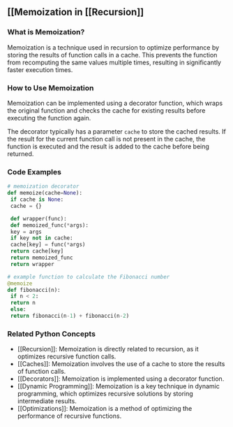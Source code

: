 ## [[Memoization in [[Recursion]]

### What is Memoization?
Memoization is a technique used in recursion to optimize performance by storing the results of function calls in a cache. This prevents the function from recomputing the same values multiple times, resulting in significantly faster execution times.

### How to Use Memoization
Memoization can be implemented using a decorator function, which wraps the original function and checks the cache for existing results before executing the function again.

The decorator typically has a parameter `cache` to store the cached results. If the result for the current function call is not present in the cache, the function is executed and the result is added to the cache before being returned.

### Code Examples
```python
# memoization decorator
def memoize(cache=None):
 if cache is None:
 cache = {}

 def wrapper(func):
 def memoized_func(*args):
 key = args
 if key not in cache:
 cache[key] = func(*args)
 return cache[key]
 return memoized_func
 return wrapper

# example function to calculate the Fibonacci number
@memoize
def fibonacci(n):
 if n < 2:
 return n
 else:
 return fibonacci(n-1) + fibonacci(n-2)
```

### Related Python Concepts

- [[Recursion]]: Memoization is directly related to recursion, as it optimizes recursive function calls.
- [[Caches]]: Memoization involves the use of a cache to store the results of function calls.
- [[Decorators]]: Memoization is implemented using a decorator function.
- [[Dynamic Programming]]: Memoization is a key technique in dynamic programming, which optimizes recursive solutions by storing intermediate results.
- [[Optimizations]]: Memoization is a method of optimizing the performance of recursive functions.